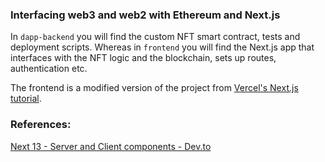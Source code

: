 ### Interfacing web3 and web2 with Ethereum and Next.js 
In `dapp-backend` you will find the custom NFT smart contract, tests and deployment scripts. 
Whereas in `frontend` you will find the Next.js app that interfaces with the NFT logic and the blockchain, sets up routes, authentication etc.

The frontend is a modified version of the project from [Vercel's Next.js tutorial](https://nextjs.org/learn/dashboard-app).

### References: 

[Next 13 - Server and Client components - Dev.to](https://dev.to/dailydevtips1/next-13-server-and-client-components-5b2f)
